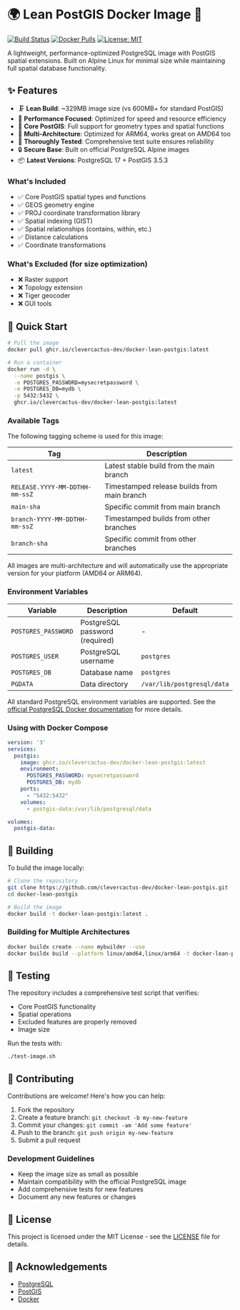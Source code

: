# 🌍 Lean PostGIS Docker Image 🐘

[![Build Status](https://github.com/clevercactus-dev/docker-lean-postgis/actions/workflows/build.yml/badge.svg)](https://github.com/clevercactus-dev/docker-lean-postgis/actions/workflows/build.yml)
[![Docker Pulls](https://img.shields.io/docker/pulls/ghcr.io/clevercactus-dev/docker-lean-postgis)](https://github.com/clevercactus-dev/docker-lean-postgis/pkgs/container/docker-lean-postgis)
[![License: MIT](https://img.shields.io/badge/License-MIT-yellow.svg)](https://opensource.org/licenses/MIT)

A lightweight, performance-optimized PostgreSQL image with PostGIS spatial extensions. Built on
Alpine Linux for minimal size while maintaining full spatial database functionality.

## ✨ Features

- 🗜️ **Lean Build**: ~329MB image size (vs 600MB+ for standard PostGIS)
- 🚀 **Performance Focused**: Optimized for speed and resource efficiency
- 🧩 **Core PostGIS**: Full support for geometry types and spatial functions
- 🔄 **Multi-Architecture**: Optimized for ARM64, works great on AMD64 too
- 🧪 **Thoroughly Tested**: Comprehensive test suite ensures reliability
- 🔒 **Secure Base**: Built on official PostgreSQL Alpine images
- 📦 **Latest Versions**: PostgreSQL 17 + PostGIS 3.5.3

### What's Included

- ✅ Core PostGIS spatial types and functions
- ✅ GEOS geometry engine
- ✅ PROJ coordinate transformation library
- ✅ Spatial indexing (GIST)
- ✅ Spatial relationships (contains, within, etc.)
- ✅ Distance calculations
- ✅ Coordinate transformations

### What's Excluded (for size optimization)

- ❌ Raster support
- ❌ Topology extension
- ❌ Tiger geocoder
- ❌ GUI tools

## 🚀 Quick Start

```bash
# Pull the image
docker pull ghcr.io/clevercactus-dev/docker-lean-postgis:latest

# Run a container
docker run -d \
  --name postgis \
  -e POSTGRES_PASSWORD=mysecretpassword \
  -e POSTGRES_DB=mydb \
  -p 5432:5432 \
  ghcr.io/clevercactus-dev/docker-lean-postgis:latest
```

### Available Tags

The following tagging scheme is used for this image:

| Tag                            | Description                                 |
|--------------------------------|---------------------------------------------|
| `latest`                       | Latest stable build from the main branch    |
| `RELEASE.YYYY-MM-DDTHH-mm-ssZ` | Timestamped release builds from main branch |
| `main-sha`                     | Specific commit from main branch            |
| `branch-YYYY-MM-DDTHH-mm-ssZ`  | Timestamped builds from other branches      |
| `branch-sha`                   | Specific commit from other branches         |

All images are multi-architecture and will automatically use the appropriate version for your
platform (AMD64 or ARM64).

### Environment Variables

| Variable            | Description                    | Default                    |
|---------------------|--------------------------------|----------------------------|
| `POSTGRES_PASSWORD` | PostgreSQL password (required) | -                          |
| `POSTGRES_USER`     | PostgreSQL username            | `postgres`                 |
| `POSTGRES_DB`       | Database name                  | `postgres`                 |
| `PGDATA`            | Data directory                 | `/var/lib/postgresql/data` |

All standard PostgreSQL environment variables are supported. See
the [official PostgreSQL Docker documentation](https://hub.docker.com/_/postgres) for more details.

### Using with Docker Compose

```yaml
version: '3'
services:
  postgis:
    image: ghcr.io/clevercactus-dev/docker-lean-postgis:latest
    environment:
      POSTGRES_PASSWORD: mysecretpassword
      POSTGRES_DB: mydb
    ports:
      - "5432:5432"
    volumes:
      - postgis-data:/var/lib/postgresql/data

volumes:
  postgis-data:
```

## 🔨 Building

To build the image locally:

```bash
# Clone the repository
git clone https://github.com/clevercactus-dev/docker-lean-postgis.git
cd docker-lean-postgis

# Build the image
docker build -t docker-lean-postgis:latest .
```

### Building for Multiple Architectures

```bash
docker buildx create --name mybuilder --use
docker buildx build --platform linux/amd64,linux/arm64 -t docker-lean-postgis:latest .
```

## 🧪 Testing

The repository includes a comprehensive test script that verifies:

- Core PostGIS functionality
- Spatial operations
- Excluded features are properly removed
- Image size

Run the tests with:

```bash
./test-image.sh
```

## 🤝 Contributing

Contributions are welcome! Here's how you can help:

1. Fork the repository
2. Create a feature branch: `git checkout -b my-new-feature`
3. Commit your changes: `git commit -am 'Add some feature'`
4. Push to the branch: `git push origin my-new-feature`
5. Submit a pull request

### Development Guidelines

- Keep the image size as small as possible
- Maintain compatibility with the official PostgreSQL image
- Add comprehensive tests for new features
- Document any new features or changes

## 📄 License

This project is licensed under the MIT License - see the [LICENSE](LICENSE) file for details.

## 🙏 Acknowledgements

- [PostgreSQL](https://www.postgresql.org/)
- [PostGIS](https://postgis.net/)
- [Docker](https://www.docker.com/)
